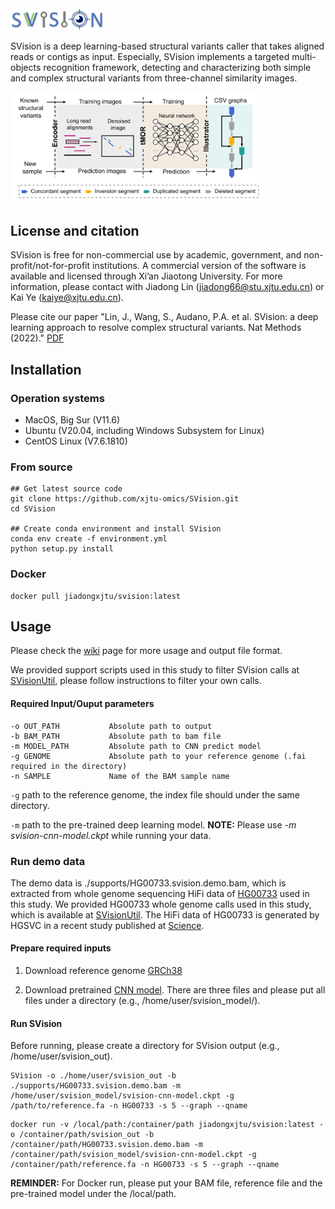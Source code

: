 <div align=left><img width=30% height=30% src="https://github.com/xjtu-omics/SVision/blob/master/supports/svision-logo.png"/></div>


SVision is a deep learning-based structural variants caller that takes aligned reads or contigs as input. 
Especially, SVision implements a targeted multi-objects recognition framework, detecting and characterizing both simple and complex structural variants from three-channel similarity images.

<div align=left><img width=80% height=80% src="https://github.com/xjtu-omics/SVision/blob/master/supports/workflow.png"/></div> 


## License and citation

SVision is free for non-commercial use by academic, government, and non-profit/not-for-profit institutions. A commercial version of the software is available and licensed through Xi’an Jiaotong University. 
For more information, please contact with Jiadong Lin (jiadong66@stu.xjtu.edu.cn) or Kai Ye (kaiye@xjtu.edu.cn).

Please cite our paper "Lin, J., Wang, S., Audano, P.A. et al. SVision: a deep learning approach to resolve complex structural variants. Nat Methods (2022)." [PDF](https://www.nature.com/articles/s41592-022-01609-w.pdf)

## Installation


### Operation systems

* MacOS, Big Sur (V11.6)
* Ubuntu (V20.04, including Windows Subsystem for Linux)
* CentOS Linux (V7.6.1810)

### From source

```
## Get latest source code
git clone https://github.com/xjtu-omics/SVision.git
cd SVision

## Create conda environment and install SVision 
conda env create -f environment.yml
python setup.py install
```

### Docker

```
docker pull jiadongxjtu/svision:latest
```


## Usage

Please check the [wiki](https://github.com/xjtu-omics/SVision/wiki) page for more usage and output file format.

We provided support scripts used in this study to filter SVision calls at [SVisionUtil](https://github.com/jiadong324/SVisionUtils), please follow instructions to filter your own calls.

#### Required Input/Ouput parameters

```
-o OUT_PATH           Absolute path to output
-b BAM_PATH           Absolute path to bam file
-m MODEL_PATH         Absolute path to CNN predict model
-g GENOME             Absolute path to your reference genome (.fai required in the directory)
-n SAMPLE             Name of the BAM sample name
```

```-g``` path to the reference genome, the index file should under the same directory.

```-m``` path to the pre-trained deep learning model. **NOTE:** Please use *-m svision-cnn-model.ckpt* while running your data.


### Run demo data

The demo data is ./supports/HG00733.svision.demo.bam, which is extracted from whole genome sequencing HiFi 
data of [HG00733](http://ftp.1000genomes.ebi.ac.uk/vol1/ftp/data_collections/HGSVC2/working/20190925_PUR_PacBio_HiFi/) used in this study. 
We provided HG00733 whole genome calls used in this study, which is available at [SVisionUtil](https://github.com/jiadong324/SVisionUtils).
The HiFi data of HG00733 is generated by HGSVC in a recent study published at [Science](https://www.science.org/doi/10.1126/science.abf7117?url_ver=Z39.88-2003&rfr_id=ori:rid:crossref.org&rfr_dat=cr_pub%20%200pubmed).

#### Prepare required inputs

1. Download reference genome [GRCh38](http://ftp.1000genomes.ebi.ac.uk/vol1/ftp/technical/reference/GRCh38_reference_genome/GRCh38_full_analysis_set_plus_decoy_hla.fa)

2. Download pretrained [CNN model](https://drive.google.com/drive/folders/1j74IN6kPKEx9hy3aENx3zHYPUnyYWGvj?usp=sharing). 
   There are three files and please put all files under a directory (e.g., /home/user/svision_model/).



#### Run SVision


Before running, please create a directory for SVision output (e.g., /home/user/svision_out).

```
SVision -o ./home/user/svision_out -b ./supports/HG00733.svision.demo.bam -m /home/user/svision_model/svision-cnn-model.ckpt -g /path/to/reference.fa -n HG00733 -s 5 --graph --qname
```

```
docker run -v /local/path:/container/path jiadongxjtu/svision:latest -o /container/path/svision_out -b /container/path/HG00733.svision.demo.bam -m /container/path/svision_model/svision-cnn-model.ckpt -g /container/path/reference.fa -n HG00733 -s 5 --graph --qname
```

**REMINDER:** For Docker run, please put your BAM file, reference file and the pre-trained model under the /local/path.
